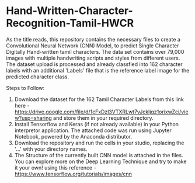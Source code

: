 # Hand-Written-Character-Recognition-Tamil-HWCR
As the title reads, this repository contains the necessary files to create a Convolutional Neural Network (CNN) Model, to predict Single Character Digitally Hand-written tamil characters. The data set contains over 79,000 images with multiple handwriting scripts and styles from different users. The dataset upload is processed and already classfied into 162 character labels with an additional 'Labels' file that is the reference label image for the predicted character class.

Steps to Follow:
   1. Download the dataset for the 162 Tamil Character Labels from this link here - https://drive.google.com/file/d/1cFxDzl3VTXRLwt7vJckljgz1orixwZci/view?usp=sharing          and store them in your required directory.
  2. Install Tensorflow and Keras (if not already available) in your Python interpretor application. The attached code was run using Jupyter Notebook, powered by the           Anaconda distributor.
  3. Download the repository and run the cells in your studio, replacing the '...' with your directory names.
  4. The Structure of the currently built CNN model is attached in the files. You can explore more on the Deep Learning Technique and try to make it your own! using this       reference - https://www.tensorflow.org/tutorials/images/cnn
  
  
